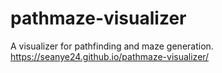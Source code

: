 # pathmaze-visualizer
A visualizer for pathfinding and maze generation.\
https://seanye24.github.io/pathmaze-visualizer/
